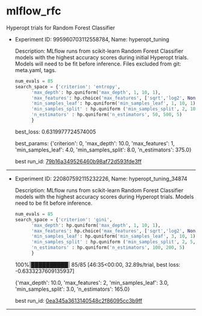 # mlflow_rfc

Hyperopt trials for Random Forest Classifier

- Experiment ID: 995960703112558784, Name: hyperopt_tuning

  Description: MLflow runs from scikit-learn Random Forest Classifier models with the highest accuracy scores during initial Hyperopt trials. Models will need to be fit before inference. Files excluded from git: meta.yaml, tags.

  ```python
  num_evals = 85
  search_space = {'criterion': 'entropy',
        'max_depth': hp.quniform('max_depth', 1, 10, 1),
        'max_features': hp.choice('max_features', ['sqrt','log2', None]),
        'min_samples_leaf': hp.quniform('min_samples_leaf', 1, 10, 1),
        'min_samples_split' : hp.quniform ('min_samples_split', 2, 10, 1),
        'n_estimators' : hp.quniform('n_estimators', 50, 500, 5)
        }
  ```

  best_loss: 0.6319977724574005

  best_params: {'criterion': 0, 'max_depth': 10.0, 'max_features': 1, 'min_samples_leaf': 4.0, 'min_samples_split': 8.0, 'n_estimators': 375.0}

  best run_id: [79b16a349526460b98af72d593fde3ff](./995960703112558784/79b16a349526460b98af72d593fde3ff/)

---

- Experiment ID: 220807592115232226, Name: hyperopt_tuning_34874

  Description: MLflow runs from scikit-learn Random Forest Classifier models with the highest accuracy scores during Hyperopt trials. Models need to be fit before inference.

  ```python
  num_evals = 85
  search_space = {'criterion': 'gini',
        'max_depth': hp.quniform('max_depth', 1, 10, 1),
        'max_features': hp.choice('max_features', ['sqrt','log2', None]),
        'min_samples_leaf': hp.quniform('min_samples_leaf', 3, 10, 1),
        'min_samples_split' : hp.quniform ('min_samples_split', 2, 5, 1),
        'n_estimators' : hp.quniform('n_estimators', 100, 200, 5)
        }
  ```

  100%|██████████| 85/85 [46:35<00:00, 32.89s/trial, best loss: -0.6333237609135937]

  {'max_depth': 10.0, 'max_features': 2, 'min_samples_leaf': 3.0, 'min_samples_split': 3.0, 'n_estimators': 165.0}

  best run_id: [0ea345a3613140548c2f86095cc3b9ff](./220807592115232226/0ea345a3613140548c2f86095cc3b9ff/)

---
